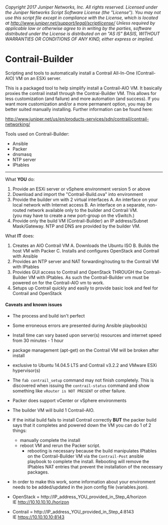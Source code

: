 ###### Copyright 2017 Juniper Networks, Inc.  All rights reserved.                   Licensed under the Juniper Networks Script Software License (the "License").  You may not use this script file except in compliance with the License, which is located at                                                   http://www.juniper.net/support/legal/scriptlicense/             Unless required by applicable law or otherwise agree to in writing by the parties, software distributed under the License is distributed on an "AS IS" BASIS, WITHOUT WARRANTIES OR CONDITIONS OF ANY KIND, either express or implied.                                           

# Contrail-Builder
Scripting and tools to automatically install a Contrail All-In-One (Contrail-AIO)
VM on an ESXi server.

This is a packaged tool to help simplify install a Contrail-AIO VM.
It basically proxies the contrail install through the Contrai-Builder VM.  This
allows for less customization (and failure) and more automation (and success).
If you want more customization and/or a more permanent option, you may be
better suited manually installing.  Further information can be found here:  

http://www.juniper.net/us/en/products-services/sdn/contrail/contrail-networking/

Tools used on Contrail-Builder:
- Ansible
- Packer
- dnsmasq
- NTP server
- IPtables
***
What **YOU** do:
1.  Provide an ESXi server or vSphere environment version 5 or above
2.  Download and import the "Contrail-Build.ova" into environment
3.  Provide the builder vm with 2 virtual interfaces
  A.  An interface on your local network with Internet access
  B.  An interface on a separate, non-routed network available only to the builder and Contrail VM.  
      (you may have to create a new port-group on the vSwitch.)
4.  Provide only the build VM (Contrail-Builder) an IP address/Subnet Mask/Gateway.  NTP and DNS are provided by the builder VM.

What **IT** does:
1.  Creates an AIO Contrail VM
  A.  Downloads the Ubuntu ISO
  B.  Builds the host VM with Packer
  C.  Installs and configures OpenStack and Contrail with Ansible
2.  Provides an NTP server and NAT forwarding/routing to the Contrail VM with IPtables
3.  Provides GUI access to Contrail and OpenStack THROUGH the Contrail-Builder VM with IPtables.  As such the Contrail-Builder vm must be powered on for the Contrail-AIO vm to work.  
4.  Setups up Contrail quickly and easily to provide basic look and feel for Contrail and OpenStack

#### Caveats and known issues
- The process and build isn't perfect
- Some erroneous errors are presented during Ansible playbook(s)
- Install time can vary based upon server(s) resources and internet speed from 30 minutes - 1 hour
- package management (apt-get) on the Contrail VM will be broken after install
- exclusive to Ubuntu 14.04.5 LTS and Contrail v3.2.2 and VMware ESXi hypervisor(s)
- The `fab contrail_setup` command may not finish completely.  This is
discovered when issuing the `contrail-status` command and show something like
`vRouter is NOT PRESENT` or other failure.
- Packer does support vCenter or vSphere environments
- The builder VM will build 1 Contrail-AIO.
- If the initial build fails to install Contrail correctly **BUT** the packer build says that it completes and powered down the VM you can do 1 of 2 things:

  * manually complete the install
  * reboot VM and rerun the Packer script.
    * rebooting is necessary because the build manipulates IPtables on the Contrail-Builder VM via the `Contrail-Post` ansible playbook to complete the install.  Rebooting will remove the IPtables NAT entries that prevent the installation of the necessary packages.


- In order to make this work, some information about your environment needs to be added/updated in the json config file (variables.json).  


* OpenStack = http://IP_address_YOU_provided_in_Step_4/horizon  
IE http://10.10.10.10./horizon

* Contrail = http://IP_address_YOU_provided_in_Step_4:8143      
IE https://10.10.10.10:8143
